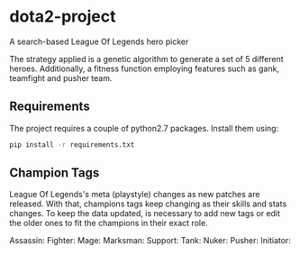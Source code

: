 # dota2-project
A search-based League Of Legends hero picker

The strategy applied is a genetic algorithm to generate a set of 5 different heroes. Additionally, a fitness function employing features such as gank, teamfight and pusher team.

## Requirements <a name="requirements"></a>
The project requires a couple of python2.7 packages. Install them using:
```bash
pip install -r requirements.txt
```
## Champion Tags
League Of Legends's meta (playstyle) changes as new patches are released. With that, champions tags keep changing as their skills and stats changes. To keep the data updated, is necessary to add new tags or edit the older ones to fit the champions in their exact role.

Assassin:
Fighter:
Mage:
Marksman:
Support:
Tank:
Nuker:
Pusher:
Initiator: